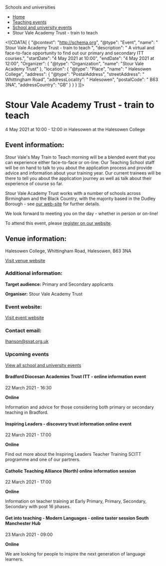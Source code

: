Schools and universities

*   [Home](/)
*   [Teaching events](/teaching-events)
*   [School and university events](/teaching-events/training-provider-events)
*   Stour Vale Academy Trust - train to teach

<!\[CDATA\[ { "@context": "http://schema.org", "@type": "Event", "name": " Stour Vale Academy Trust - train to teach ", "description": " A virtual and face-to-face opportunity to find out our primary and secondary ITT courses.", "startDate": "4 May 2021 at 10:00", "endDate": "4 May 2021 at 12:00", "Organizer": { "@type": "Organization", "name": "Stour Vale Academy Trust" }, "location": { "@type": "Place", "name": " Halesowen College", "address": { "@type": "PostalAddress", "streetAddress": " Whittingham Road", "addressLocality": " Halesowen", "postalCode": " B63 3NA", "addressCountry": "GB" } } } \]\]>

Stour Vale Academy Trust - train to teach
=========================================

4 May 2021 at 10:00 - 12:00 in Halesowen at the Halesowen College

Event information:
------------------

Stour Vale's May Train to Teach morning will be a blended event that you can experience either face-to-face or on-line. Our Teaching School staff will be on hand to talk to you about the application process and provide advice and information about your training year. Our current trainees will be there to tell you about the application journey as well as talk about their experience of course so far.

Stour Vale Academy Trust works with a number of schools across Birmingham and the Black Country, with the majority based in the Dudley Borough - see [our web-site](https://svat.org/) for further details.

We look forward to meeting you on the day - whether in person or on-line!

To attend this event, please [register on our website](http://https://www.svat.org.uk/train-to-teach-events-1).

Venue information:
------------------

Halesowen College, Whittingham Road, Halesowen, B63 3NA

[Visit venue website](https://www.svat.org.uk/train "Halesowen College")

### Additional information:

**Target audience:** Primary and Secondary applicants

**Organiser:** Stour Vale Academy Trust

### Event website:

[Visit event website](https://www.svat.org.uk/train-to-teach-events-1)

### Contact email:

[lhanson@svat.org.uk](mailto:lhanson@svat.org.uk)

### Upcoming events

[View all school and university events](/teaching-events/training-provider-events)

[](/teaching-events/training-provider-events/210322-bradford-diocesan-academies-trust-itt-online-information-event)

#### Bradford Diocesan Academies Trust ITT - online information event

22 March 2021 - 16:30

**Online**

Information and advice for those considering both primary or secondary teaching in Bradford.

[](/teaching-events/training-provider-events/210322-inspiring-leaders-discovery-trust-information-online-event)

#### Inspiring Leaders - discovery trust information online event

22 March 2021 - 17:00

**Online**

Find out more about the Inspiring Leaders Teacher Training SCITT programme and one of our partners.

[](/teaching-events/training-provider-events/210322-catholic-teaching-alliance-north-online-information-session)

#### Catholic Teaching Alliance (North) online information session

22 March 2021 - 17:00

**Online**

Information on teacher training at Early Primary, Primary, Secondary, Secondary with post 16 phases.

[](/teaching-events/training-provider-events/210323-get-into-teaching-modern-languages-online-taster-session-south-manchester-hub)

#### Get into teaching - Modern Languages - online taster session South Manchester Hub

23 March 2021 - 09:00

**Online**

We are looking for people to inspire the next generation of language learners.